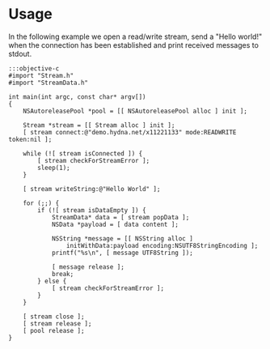 # Usage

In the following example we open a read/write stream, send a "Hello world!"
when the connection has been established and print received messages to
stdout.
    
    :::objective-c
    #import "Stream.h"
    #import "StreamData.h"

    int main(int argc, const char* argv[])
    {
        NSAutoreleasePool *pool = [[ NSAutoreleasePool alloc ] init ];
        
        Stream *stream = [[ Stream alloc ] init ];
        [ stream connect:@"demo.hydna.net/x11221133" mode:READWRITE token:nil ];
        
        while (![ stream isConnected ]) {
            [ stream checkForStreamError ];
            sleep(1);
        }
        
        [ stream writeString:@"Hello World" ];
        
        for (;;) {
            if (![ stream isDataEmpty ]) {
                StreamData* data = [ stream popData ];
                NSData *payload = [ data content ];
                
                NSString *message = [[ NSString alloc ]
                    initWithData:payload encoding:NSUTF8StringEncoding ];
                printf("%s\n", [ message UTF8String ]);
                
                [ message release ];
                break;
            } else {
                [ stream checkForStreamError ];
            }
        }
        
        [ stream close ];
        [ stream release ];
        [ pool release ];
    }
